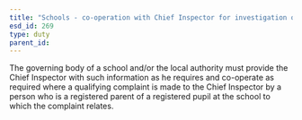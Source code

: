 ```yaml
---
title: "Schools - co-operation with Chief Inspector for investigation of a complaint"
esd_id: 269
type: duty
parent_id:  
---
```


The governing body of a school and/or the local authority must provide the Chief Inspector with such information as he requires and co-operate as required where a qualifying complaint is made to the Chief Inspector by a person who is a registered parent of a registered pupil at the school to which the complaint relates.

